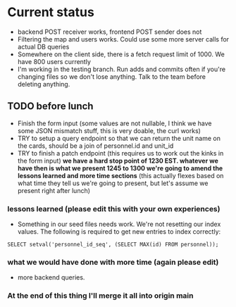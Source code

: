 # Current status
* backend POST receiver works, frontend POST sender does not
* Filtering the map and users works. Could use some more server calls for actual DB queries
* Somewhere on the client side, there is a fetch request limit of 1000. We have 800 users currently
* I'm working in the testing branch. Run adds and commits often if you're changing files so we don't lose anything. Talk to the team before deleting anything.
## TODO before lunch
* Finish the form input (some values are not nullable, I think we have some JSON mismatch stuff, this is very doable, the curl works)
* TRY to setup a query endpoint so that we can return the unit name on the cards, should be a join of personnel.id and unit_id
* TRY to finish a patch endpoint (this requires us to work out the kinks in the form input)
**we have a hard stop point of 1230 EST. whatever we have then is what we present 1245 to 1300 we're going to amend the lessons learned and more time sections** (this actually flexes based on what time they tell us we're going to present, but let's assume we present right after lunch)

### lessons learned (please edit this with your own experiences)
* Something in our seed files needs work. We're not resetting our index values. The following is required to get new entries to index correctly:
```
SELECT setval('personnel_id_seq', (SELECT MAX(id) FROM personnel));
```
### what we would have done with more time (again please edit)
* more backend queries. 

### At the end of this thing I'll merge it all into origin main
